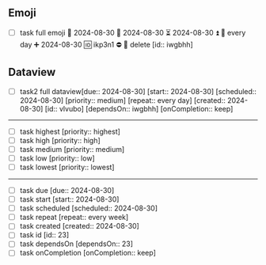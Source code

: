 ## Emoji

- [ ] task full emoji 📅 2024-08-30 🛫 2024-08-30 ⏳ 2024-08-30 ⏫ 🔁 every day ➕ 2024-08-30 🆔 ikp3n1 ⛔ 🏁 delete  [id:: iwgbhh]

## Dataview

- [ ] task2 full dataview[due:: 2024-08-30]  [start:: 2024-08-30]   [scheduled:: 2024-08-30]   [priority:: medium]  [repeat:: every day]    [created:: 2024-08-30]   [id:: vlvubo]  [dependsOn:: iwgbhh]  [onCompletion:: keep] 

---
- [ ] task highest [priority:: highest] 
- [ ] task high [priority:: high] 
- [ ] task medium [priority:: medium] 
- [ ] task low [priority:: low] 
- [ ] task lowest [priority:: lowest] 

---

- [ ] task due [due:: 2024-08-30] 
- [ ] task start [start:: 2024-08-30] 
- [ ] task scheduled [scheduled:: 2024-08-30] 
- [ ] task repeat [repeat:: every week] 
- [ ] task created [created:: 2024-08-30] 
- [ ] task id [id:: 23]
- [ ] task dependsOn [dependsOn:: 23]
- [ ] task onCompletion [onCompletion:: keep] 